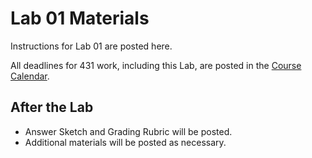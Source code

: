 # Lab 01 Materials

Instructions for Lab 01 are posted here.

All deadlines for 431 work, including this Lab, are posted in the [Course Calendar](https://thomaselove.github.io/431/calendar.html).

## After the Lab

- Answer Sketch and Grading Rubric will be posted.
- Additional materials will be posted as necessary.
